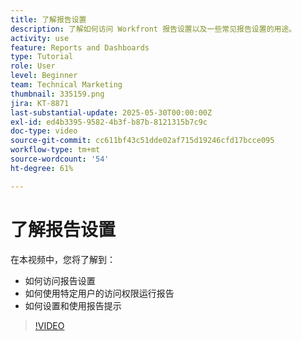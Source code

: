 ```yaml
---
title: 了解报告设置
description: 了解如何访问 Workfront 报告设置以及一些常见报告设置的用途。
activity: use
feature: Reports and Dashboards
type: Tutorial
role: User
level: Beginner
team: Technical Marketing
thumbnail: 335159.png
jira: KT-8871
last-substantial-update: 2025-05-30T00:00:00Z
exl-id: ed4b3395-9582-4b3f-b87b-8121315b7c9c
doc-type: video
source-git-commit: cc611bf43c51dde02af715d19246cfd17bcce095
workflow-type: tm+mt
source-wordcount: '54'
ht-degree: 61%

---
```


# 了解报告设置

在本视频中，您将了解到：

* 如何访问报告设置
* 如何使用特定用户的访问权限运行报告
* 如何设置和使用报告提示

>[!VIDEO](https://video.tv.adobe.com/v/3445873/?quality=12&learn=on&enablevpops&captions=chi_hans)
